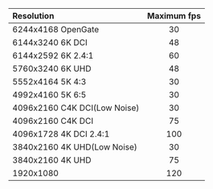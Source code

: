 
| Resolution                   | Maximum fps         |
| :---                         | :---:               |
| 6244x4168 OpenGate           | 30                  |
| 6144x3240 6K DCI             | 48                  |
| 6144x2592 6K 2.4:1           | 60                  |
| 5760x3240 6K UHD             | 48                  |
| 5552x4164 5K 4:3             | 30                  |
| 4992x4160 5K 6:5             | 30                  |
| 4096x2160 C4K DCI(Low Noise) | 30                  |
| 4096x2160 C4K DCI            | 75                  |
| 4096x1728 4K DCI 2.4:1       | 100                 |
| 3840x2160 4K UHD(Low Noise)  | 30                  |
| 3840x2160 4K UHD             | 75                  |
| 1920x1080                    | 120                 |
